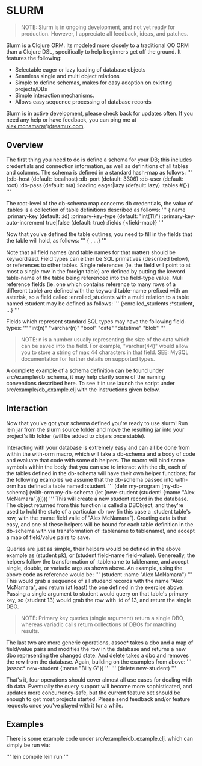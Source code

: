 SLURM
=====

> NOTE: Slurm is in ongoing development, and not yet ready for production.  However, I appreciate all feedback, ideas, and patches.

Slurm is a Clojure ORM.  Its modeled more closely to a traditional OO ORM than a Clojure DSL, specifically to help beginners get off the ground.  It features the following:
* Selectable eager or lazy loading of database objects
* Seamless single and multi object relations
* Simple to define schemas, makes for easy adoption on existing projects/DBs
* Simple interaction mechanisms.
* Allows easy sequence processing of database records

Slurm is in active development, please check back for updates often.  If you need any help or have feedback, you can ping me at alex.mcnamara@dreamux.com.

Overview
--------

The first thing you need to do is define a schema for your DB; this includes credentials and connection information, as well as definitions of all tables and columns.  The schema is defined in a standard hash-map as follows:
'''
{:db-host <ip-address>  (default: localhost)
 :db-port <port-number> (default: 3306)
 :db-user <username>    (default: root)
 :db-pass <password>	(default: n/a)
 :loading eager|lazy    (default: lazy)
 :tables  #{<tables>}}
'''

The root-level of the db-schema map concerns db credentials, the value of :tables is a collection of table definitions described as follows:
'''
{:name                       <table-name>
 :primary-key                <key-name>   (default: :id)
 :primary-key-type           <type>       (default: "int(11)")
 :primary-key-auto-increment true|false   (default: true)
 :fields                     {<field-map}}
'''

Now that you've defined the table outlines, you need to fill in the fields that the table will hold, as follows:
'''
{<field-name> <field-type>, ...}
'''

Note that all field names (and table names for that matter) should be keywordized.  Field types can either be SQL primatives (described below), or references to other tables.  Single references (ie. the field will point to at most a single row in the foreign table) are defined by putting the keword table-name of the table being referenced into the field-type value.  Muli reference fields (ie. one which contains reference to many rows of a different table) are defined with the keyword table-name prefixed with an asterisk, so a field called :enrolled_students with a multi relation to a table named :student may be defined as follows:
'''
{:enrolled_students :*student, ...}
'''

Fields which represent standard SQL types may have the following field-types:
'''
"int(n)"
"varchar(n)"
"bool"
"date"
"datetime"
"blob"
'''
> NOTE: n is a number usually representing the size of the data which can be saved into the field.  For example, "varchar(44)" would allow you to store a string of max 44 characters in that field.
> SEE:  MySQL documentation for further details on supported types.

A complete example of a schema definition can be found under src/example/db_schema, it may help clarify some of the naming conventions described here.  To see it in use launch the script under src/example/db_example.clj with the instructions given below.

Interaction
-----------

Now that you've got your schema defined you're ready to use slurm!  Run lein jar from the slurm source folder and move the resulting jar into your project's lib folder (will be added to clojars once stable).

Interacting with your database is extremely easy and can all be done from within the with-orm macro, which will take a db-schema and a body of code and evaluate that code with some db helpers.  The macro will bind some symbols within the body that you can use to interact with the db, each of the tables defined in the db-schema will have their own helper functions; for the following examples we assume that the db-schema passed into with-orm has defined a table named :student.
'''
(defn my-program [my-db-schema]
  (with-orm my-db-schema
    (let [new-student (student! {:name "Alex McNamara"})])))
'''
This will create a new student record in the database.  The object returned from this function is called a DBObject, and they're used to hold the state of a particular db row (in this case a :student table's row, with the :name field valie of "Alex McNamara").  Creating data is that easy, and one of these helpers will be bound for each table definition in the db-schema with via transformation of :tablename to tablename!, and accept a map of field/value pairs to save.

Queries are just as simple, their helpers would be defined in the above example as (student pk), or (student field-name field-value).  Genereally, the helpers follow the transformation of :tablename to tablename, and accept single, double, or variadic args as shown above.  An example, using the above code as reference would be:
'''
(student :name "Alex McNamara")
'''
This would grab a sequence of all studend records with the name "Alex McNamara", and return (at least) the one defined in the exercise above.  Passing a single argument to student would query on that table's primary key, so (student 13) would grab the row with :id of 13, and return the single DBO.

> NOTE: Primary key queries (single argument) return a single DBO, whereas variadic calls return collections of DBOs for matching results.

The last two are more generic operations, assoc* takes a dbo and a map of field/value pairs and modifies the row in the database and returns a new dbo representing the changed state.  And delete takes a dbo and removes the row from the database.  Again, building on the examples from above:
'''
(assoc* new-student {:name "Billy G"})
'''
'''
(delete new-student)
'''

That's it, four operations should cover almost all use cases for dealing with db data.  Eventually the query support will become more sophisticated, and updates more concurrency-safe, but the current feature set should be enough to get most projects started.  Please send feedback and/or feature requests once you've played with it for a while.

Examples
-------

There is some example code under src/example/db_example.clj, which can simply be run via:

'''
lein compile
lein run
'''